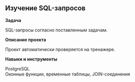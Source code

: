
## Изучение SQL-запросов

**Задача**  

SQL-запросы согласно поставленным задачам.  

**Описание проекта** 

Проект автоматически проверяется на тренажере.   


**Навыки и инструменты**  

PostgreSQL  
Oконные функции, временные таблицы, JOIN-соединения
